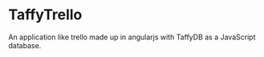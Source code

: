 # TaffyTrello
An application like trello made up in angularjs with TaffyDB as a JavaScript database.

